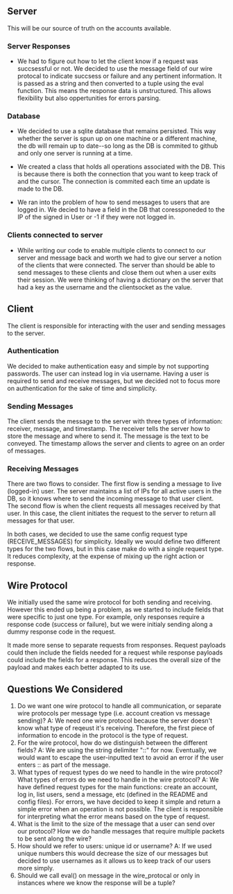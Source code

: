 ## Server

This will be our source of truth on the accounts available.

### Server Responses

- We had to figure out how to let the client know if a request was succsessful or not. We decided to use the message field of our wire protocal to indicate succsess or failure and any pertinent information. It is passed as a string and then converted to a tuple using the eval function. This means the response data is unstructured. This allows flexibility but also oppertunities for errors parsing.

### Database

- We decided to use a sqlite database that remains persisted. This way whether the server is spun up on one machine or a different machine, the db will remain up to date--so long as the DB is commited to github and only one server is running at a time.
- We created a class that holds all operations associated with the DB. This is because there is both the connection that you want to keep track of and the cursor. The connection is commited each time an update is made to the DB.

- We ran into the problem of how to send messages to users that are logged in. We decied to have a field in the DB that coressponeded to the IP of the signed in User or -1 if they were not logged in.

### Clients connected to server

- While writing our code to enable multiple clients to connect to our server and message back and worth we had to give our server a notion of the clients that were connected. The server than should be able to send messages to these clients and close them out when a user exits their session. We were thinking of having a dictionary on the server that had a key as the username and the clientsocket as the value.

## Client

The client is responsible for interacting with the user and sending messages to the server.

### Authentication

We decided to make authentication easy and simple by not supporting passwords. The user can instead log in via username. Having a user is required to send and receive messages, but we decided not to focus more on authentication for the sake of time and simplicity.

### Sending Messages

The client sends the message to the server with three types of information: receiver, message, and timestamp. The receiver tells the server how to store the message and where to send it. The message is the text to be conveyed. The timestamp allows the server and clients to agree on an order of messages.

### Receiving Messages

There are two flows to consider. The first flow is sending a message to live (logged-in) user. The server maintains a list of IPs for all active users in the DB, so it knows where to send the incoming message to that user client. The second flow is when the client requests all messages received by that user. In this case, the client initiates the request to the server to return all messages for that user.

In both cases, we decided to use the same config request type (RECEIVE_MESSAGES) for simplicity. Ideally we would define two different types for the two flows, but in this case make do with a single request type. It reduces complexity, at the expense of mixing up the right action or response.

## Wire Protocol

We initially used the same wire protocol for both sending and receiving. However this ended up being a problem, as we started to include fields that were specific to just one type. For example, only responses require a response code (success or failure), but we were initialy sending along a dummy response code in the request.

It made more sense to separate requests from responses. Request payloads could then include the fields needed for a request while response payloads could include the fields for a response. This reduces the overall size of the payload and makes each better adapted to its use.

## Questions We Considered

1. Do we want one wire protocol to handle all communication, or separate wire protocols per message type (i.e. account creation vs message sending)?
   A: We need one wire protocol because the server doesn't know what type of reqeust it's receiving. Therefore, the first piece of information to encode in the protocol is the type of request.
2. For the wire protocol, how do we distinguish between the different fields?
   A: We are using the string delimiter "::" for now. Eventually, we would want to escape the user-inputted text to avoid an error if the user enters :: as part of the message.
3. What types of request types do we need to handle in the wire protocol? What types of errors do we need to handle in the wire protocol?
   A: We have defined request types for the main functions: create an account, log in, list users, send a message, etc (defined in the README and config files). For errors, we have decided to keep it simple and return a simple error when an operation is not possible. The client is responsible for interpreting what the error means based on the type of request.
4. What is the limit to the size of the message that a user can send over our protocol? How we do handle messages that require multiple packets to be sent along the wire?
5. How should we refer to users: unique id or username?
   A: If we used unique numbers this would decrease the size of our messages but decided to use usernames as it allows us to keep track of our users more simply.
6. Should we call eval() on message in the wire_protocal or only in instances where we know the response will be a tuple?

